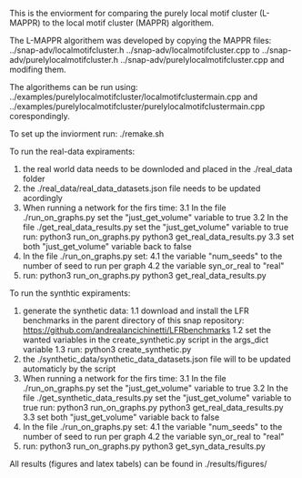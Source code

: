 This is the enviorment for comparing the purely local motif cluster (L-MAPPR) to the local motif cluster (MAPPR) algorithem.

The L-MAPPR algorithem was developed by copying the MAPPR files:
	../snap-adv/localmotifcluster.h
	../snap-adv/localmotifcluster.cpp
to
	../snap-adv/purelylocalmotifcluster.h
	../snap-adv/purelylocalmotifcluster.cpp
and modifing them.

The algorithems can be run using:
	../examples/purelylocalmotifcluster/localmotifclustermain.cpp
and 
	../examples/purelylocalmotifcluster/purelylocalmotifclustermain.cpp
corespondingly.

To set up the inviorment run:
	./remake.sh

To run the real-data expiraments:
1. the real world data needs to be downloded and placed in the ./real_data folder
2. the ./real_data/real_data_datasets.json file needs to be updated acordingly
3. When running a network for the firs time:
	3.1 In the file ./run_on_graphs.py set the "just_get_volume" variable to true
	3.2 In the file ./get_real_data_results.py set the "just_get_volume" variable to true
	run:
		python3 run_on_graphs.py
		python3 get_real_data_results.py
	3.3 set both "just_get_volume" variable back to false
4. In the file ./run_on_graphs.py set:
	4.1 the variable "num_seeds" to the number of seed to run per graph
	4.2 the variable syn_or_real to "real"
5. run:
	python3 run_on_graphs.py
	python3 get_real_data_results.py

To run the synthtic expiraments:
1. generate the synthetic data:
	1.1 download and install the LFR benchmarks in the parent directory of this snap repository: https://github.com/andrealancichinetti/LFRbenchmarks 
	1.2 set the wanted variables in the create_synthetic.py script in the args_dict variable
	1.3 run:
		python3 create_synthetic.py
2. the ./synthetic_data/synthetic_data_datasets.json file will to be updated automaticly by the script
3. When running a network for the firs time:
	3.1 In the file ./run_on_graphs.py set the "just_get_volume" variable to true
	3.2 In the file ./get_synthetic_data_results.py set the "just_get_volume" variable to true
	run:
		python3 run_on_graphs.py
		python3 get_real_data_results.py
	3.3 set both "just_get_volume" variable back to false
4. In the file ./run_on_graphs.py set:
	4.1 the variable "num_seeds" to the number of seed to run per graph
	4.2 the variable syn_or_real to "real"
5. run:
	python3 run_on_graphs.py
	python3 get_syn_data_results.py

All results (figures and latex tabels) can be found in ./results/figures/